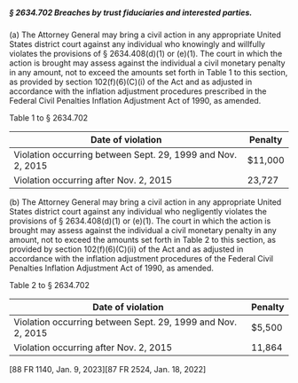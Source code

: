 ##### § 2634.702 Breaches by trust fiduciaries and interested parties. #####

(a) The Attorney General may bring a civil action in any appropriate United States district court against any individual who knowingly and willfully violates the provisions of § 2634.408(d)(1) or (e)(1). The court in which the action is brought may assess against the individual a civil monetary penalty in any amount, not to exceed the amounts set forth in Table 1 to this section, as provided by section 102(f)(6)(C)(i) of the Act and as adjusted in accordance with the inflation adjustment procedures prescribed in the Federal Civil Penalties Inflation Adjustment Act of 1990, as amended.

Table 1 to § 2634.702

|                     Date of violation                     |Penalty|
|-----------------------------------------------------------|-------|
|Violation occurring between Sept. 29, 1999 and Nov. 2, 2015|$11,000|
|          Violation occurring after Nov. 2, 2015           |23,727 |

(b) The Attorney General may bring a civil action in any appropriate United States district court against any individual who negligently violates the provisions of § 2634.408(d)(1) or (e)(1). The court in which the action is brought may assess against the individual a civil monetary penalty in any amount, not to exceed the amounts set forth in Table 2 to this section, as provided by section 102(f)(6)(C)(ii) of the Act and as adjusted in accordance with the inflation adjustment procedures of the Federal Civil Penalties Inflation Adjustment Act of 1990, as amended.

Table 2 to § 2634.702

|                     Date of violation                     |Penalty|
|-----------------------------------------------------------|-------|
|Violation occurring between Sept. 29, 1999 and Nov. 2, 2015|$5,500 |
|          Violation occurring after Nov. 2, 2015           |11,864 |

[88 FR 1140, Jan. 9, 2023][87 FR 2524, Jan. 18, 2022]